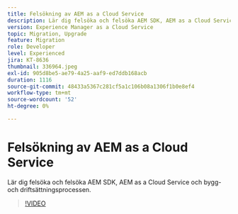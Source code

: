 ```yaml
---
title: Felsökning av AEM as a Cloud Service
description: Lär dig felsöka och felsöka AEM SDK, AEM as a Cloud Service och bygg- och driftsättningsprocessen.
version: Experience Manager as a Cloud Service
topic: Migration, Upgrade
feature: Migration
role: Developer
level: Experienced
jira: KT-8636
thumbnail: 336964.jpeg
exl-id: 905d8be5-ae79-4a25-aaf9-ed7ddb168acb
duration: 1116
source-git-commit: 48433a5367c281cf5a1c106b08a1306f1b0e8ef4
workflow-type: tm+mt
source-wordcount: '52'
ht-degree: 0%

---
```


# Felsökning av AEM as a Cloud Service

Lär dig felsöka och felsöka AEM SDK, AEM as a Cloud Service och bygg- och driftsättningsprocessen.

>[!VIDEO](https://video.tv.adobe.com/v/336964?quality=12&learn=on)
